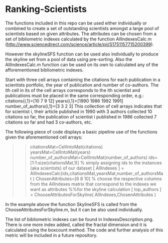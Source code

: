 # Ranking-Scientists

The functions included in this repo can be used either individually or combined to create a set of outstanding scientists amongst 
a large pool of scientists based on given attributes. The attributes can be chosen from a set of bibliometric indexes calculated by the 
function AllIndexesCalc.m (http://www.sciencedirect.com/science/article/pii/S1751157715200399). 

However the skylineSFS function can be used also individually to produce the skyline set from a pool of data using pre-sorting. 
Also the AllIndexesCalc.m function can be used on its own to calculated any of the afforementioned bibliometric indexes.

Start with three cell arrays containing the citations for each publication in a scientists portfolio, the year of publication and number of 
co-authors. The ith cell in its of the cell arrays corresponds to the ith scientist and publications must be placed in the same corresponding order, e.g.: citations{i,1}=[10 7 9 12]      years{i,1}=[1990 1986 1992 1991] number_of_authors{i,1}=[3 3 2 3]
This collection of cell arrays indicates that for scientist i, their article published in 1990 with 3 authors collected 10 citations so far, the publication of scientist i  published in 1986 collected 7 citations so far and had 3 co-authors, etc.

The following piece of code displays a basic pipeline use of the functions given the aforementioned cell arrays:
>>citationsMat=CellIntoMat(citations)
>>yearsMat=CellIntoMat(years)
>>number_of_authorsMat=CellIntoMat(number_of_authors)
>>ids=[1:1:size(citationsMat,1)] % simply assigning ids to the instances (aka scientists) of our dataset
>>[ AllIndexes ] = AllIndexesCalc(ids,citationsMat,yearsMat,number_of_authorsMat )
>>ChosenAttributes=[6 8 10] % choose the respective columns from the AllIndexes matrix that correspond to the indexes we want as attributes %%for the skyline calculation
>>[ top_authors ] = ChooseAttributesForSkyline( AllIndexes,ChosenAttributes )

In the example above the function SkylineSFS is called from the ChooseAttributesForSkyline.m, but it can be also used individually.

The list of bibliometric indexes can be found in IndexesDescription.png. There is one more index added, called the fractal dimension and it is calculated using the boxcount method. The code and further analysis of this metric will be included in a future repository.

